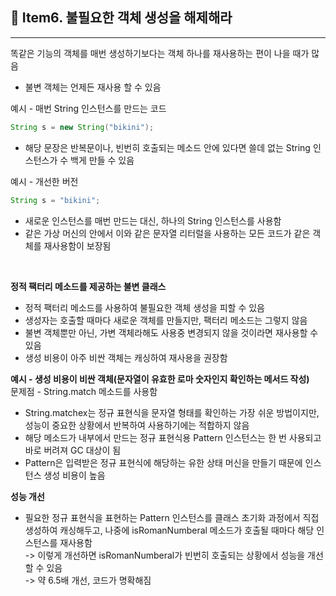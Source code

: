 ## 📖 Item6. 불필요한 객체 생성을 해제해라

---

똑같은 기능의 객체를 매번 생성하기보다는 객체 하나를 재사용하는 편이 나을 때가 많음
- 불변 객체는 언제든 재사용 할 수 있음

예시 - 매번 String 인스턴스를 만드는 코드
```Java
String s = new String("bikini");
```

- 해당 문장은 반복문이나, 빈번히 호출되는 메소드 안에 있다면 쓸데 없는 String 인스턴스가 수 백게 만들 수 있음

예시 - 개선한 버전
```Java
String s = "bikini";
```

- 새로운 인스턴스를 매번 만드는 대신, 하나의 String 인스턴스를 사용함
- 같은 가상 머신의 안에서 이와 같은 문자열 리터럴을 사용하는 모든 코드가 같은 객체를 재사용함이 보장됨
<br/>

**정적 팩터리 메소드를 제공하는 불변 클래스**
- 정적 팩터리 메소드를 사용하여 불필요한 객체 생성을 피할 수 있음
- 생성자는 호출할 때마다 새로운 객체를 만들지만, 팩터리 메소드는 그렇지 않음
- 불변 객체뿐만 아닌, 가변 객체라해도 사용중 변경되지 않을 것이라면 재사용할 수 있음
- 생성 비용이 아주 비싼 객체는 캐싱하여 재사용을 권장함

**예시 - 생성 비용이 비싼 객체(문자열이 유효한 로마 숫자인지 확인하는 메서드 작성)**
<br/>
문제점 - String.match 메소드를 사용함
- String.matchex는 정규 표현식을 문자열 형태를 확인하는 가장 쉬운 방법이지만, 성능이 중요한 상황에서 반복하여 사용하기에는 적합하지 않음
- 해당 메소드가 내부에서 만드는 정규 표현식용 Pattern 인스턴스는 한 번 사용되고 바로 버려져 GC 대상이 됨
- Pattern은 입력받은 정규 표현식에 해당하는 유한 상태 머신을 만들기 때문에 인스턴스 생성 비용이 높음

**성능 개선**
- 필요한 정규 표현식을 표현하는 Pattern 인스턴스를 클래스 초기화 과정에서 직접 생성하여 캐싱해두고, 나중에 isRomanNumberal 메소드가 호출될 때마다 해당 인스턴스를 재사용함 <br/>
-> 이렇게 개선하면 isRomanNumberal가 빈번히 호출되는 상황에서 성능을 개선할 수 있음 <br/>
-> 약 6.5배 개선, 코드가 명확해짐
